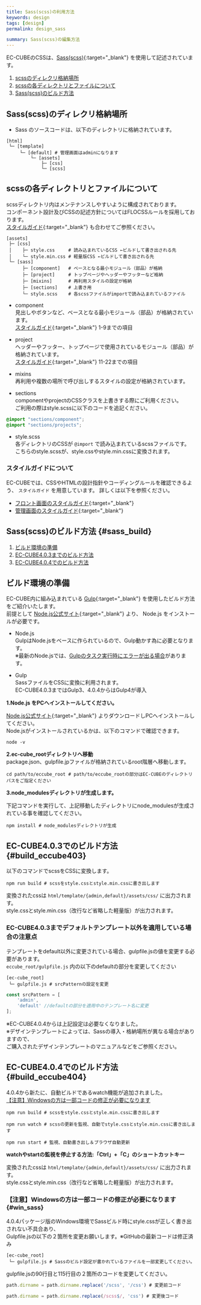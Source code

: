```yaml
---
title: Sass(scss)の利用方法
keywords: design 
tags: [design]
permalink: design_sass

summary: Sass(scss)の編集方法
---
```


EC-CUBEのCSSは、[Sass(scss)](http://sass-lang.com){:target="_blank"} を使用して記述されています。

1. [scssのディレクリ格納場所](#scssのディレクリ格納場所)
1. [scssの各ディレクトリとファイルについて](#scssの各ディレクトリとファイルについて)
1. [Sass(scss)のビルド方法](#sass_build)


## Sass(scss)のディレクリ格納場所
- Sass のソースコードは、以下のディレクトリに格納されています。

```
[html]
 └─ [template]
     └─ [default] # 管理画面はadminになります
         └─ [assets]
             ├─ [css]
             └─ [scss]
```

## scssの各ディレクトリとファイルについて

scssディレクトリ内はメンテナンスしやすいように構成されております。<br>
コンポーネント設計及びCSSの記述方針についてはFLOCSSルールを採用しております。<br>
[スタイルガイド](https://eccube4-styleguide.herokuapp.com/){:target="_blank"} も合わせてご参照ください。

```
[assets]
 ├─ [css]
 │    ├─ style.css     # 読み込まれているCSS ←ビルドして書き出される先
 │    └─ style.min.css # 軽量版CSS ←ビルドして書き出される先
 └─ [sass]
      ├─ [component]   # ベースとなる最小モジュール（部品）が格納
      ├─ [project]     # トップページやヘッダーやフッターなど格納
      ├─ [mixins]      # 再利用スタイルの設定が格納
      ├─ [sections]    # 上書き用
      └─ style.scss    # 各scssファイルがimportで読み込まれているファイル
```

- component<br>
  見出しやボタンなど、ベースとなる最小モジュール（部品）が格納されています。<br>
  [スタイルガイド](https://eccube4-styleguide.herokuapp.com/){:target="_blank"} 1-9までの項目

- project<br>
  ヘッダーやフッター、トップページで使用されているモジュール（部品）が格納されています。<br>
  [スタイルガイド](https://eccube4-styleguide.herokuapp.com/){:target="_blank"} 11-22までの項目

- mixins <br>
  再利用や複数の場所で呼び出しするスタイルの設定が格納されています。

- sections<br>
  componentやprojectのCSSクラスを上書きする際にご利用ください。<br>
  ご利用の際はstyle.scssに以下のコードを追記ください。

```css
@import "sections/component";
@import "sections/projects";
```

- style.scss<br>
  各ディレクトリのCSSが `@import` で読み込まれているscssファイルです。<br>
  こちらのstyle.scssが、style.cssやstyle.min.cssに変換されます。
  
  
### スタイルガイドについて

EC-CUBEでは、CSSやHTMLの設計指針やコーディングルールを確認できるよう、 `スタイルガイド` を用意しています。
詳しくは以下を参照ください。

- [フロント画面のスタイルガイド](https://github.com/EC-CUBE/Eccube-Styleguide){:target="_blank"}
- [管理画面のスタイルガイド](https://github.com/EC-CUBE/Eccube-Styleguide-Admin){:target="_blank"} 




## Sass(scss)のビルド方法 {#sass_build}

1. [ビルド環境の準備](#ビルド環境の準備)
1. [EC-CUBE4.0.3までのビルド方法](#build_eccube403)
1. [EC-CUBE4.0.4でのビルド方法](#build_eccube404)


## ビルド環境の準備

EC-CUBE内に組み込まれている [Gulp](https://gulpjs.com/){:target="_blank"} を使用したビルド方法をご紹介いたします。<br>
前提として [Node.js公式サイト](https://nodejs.org/ja/){:target="_blank"} より、 Node.js をインストールが必要です。

- Node.js<br>
  GulpはNode.jsをベースに作られているので、Gulp動かす為に必要となります。<br>
  ※最新のNode.jsでは、[Gulpのタスク実行時にエラーが出る場合](https://qiita.com/KKKarin/items/bbb424fd93ef523a741a)があります。

- Gulp<br>
  SassファイルをCSSに変換に利用されます。<br>
  EC-CUBE4.0.3まではGulp3、4.0.4からはGulp4が導入


**1.Node.js をPCへインストールしてください。**<br>

[Node.js公式サイト](https://nodejs.org/ja/){:target="_blank"} よりダウンロードしPCへインストールしてください。<br>
Node.jsがインストールされているかは、以下のコマンドで確認できます。
```shell
node -v
```

**2.ec-cube_rootディレクトリへ移動**<br>
package.json、gulpfile.jpファイルが格納されているroot階層へ移動します。

```shell
cd path/to/eccube_root # path/to/eccube_rootの部分はEC-CUBEのディレクトリパスをご指定ください
```

**3.node_modulesディレクトリが生成します。**<br>

下記コマンドを実行して、上記移動したディレクトリにnode_modulesが生成されている事を確認してください。

```shell
npm install # node_modulesディレクトリが生成
```


## EC-CUBE4.0.3でのビルド方法 {#build_eccube403}

以下のコマンドでscssをCSSに変換します。

```shell
npm run build # scssをstyle.cssとstyle.min.cssに書き出します 
```

変換されたcssは `html/template/{admin,default}/assets/css/` に出力されます。<br>
style.cssとstyle.min.css（改行など省略した軽量版）が出力されます。


### EC-CUBE4.0.3までデフォルトテンプレート以外を適用している場合の注意点

テンプレートをdefault以外に変更されている場合、gulpfile.jsの値を変更する必要があります。<br>
`eccube_root/gulpfile.js` 内の以下のdefaultの部分を変更してください
```
[ec-cube_root]
 └─ gulpfile.js # srcPatternの設定を変更
```

```js
const srcPattern = [
    'admin',
    'default' //defaultの部分を適用中のテンプレート名に変更
];
```
※EC-CUBE4.0.4からは上記設定は必要なくなりました。<br>
※デザインテンプレートによっては、Sassの導入・格納場所が異なる場合がありますので、<br>
ご購入されたデザインテンプレートのマニュアルなどをご参照ください。


## EC-CUBE4.0.4でのビルド方法 {#build_eccube404}

4.0.4から新たに、自動ビルドであるwatch機能が追加されました。<br>
[【注意】Windowsの方は一部コードの修正が必要になります](#win_sass)

```shell
npm run build # scssをstyle.cssとstyle.min.cssに書き出します 
```
```shell
npm run watch # scssの更新を監視、自動でstyle.cssとstyle.min.cssに書き出します
```
```shell
npm run start # 監視、自動書き出し＆ブラウザ自動更新
```

**watchやstartの監視を停止する方法:「Ctrl」+「C」のショートカットキー**


変換されたcssは `html/template/{admin,default}/assets/css/` に出力されます。<br>
style.cssとstyle.min.css（改行など省略した軽量版）が出力されます。



### 【注意】Windowsの方は一部コードの修正が必要になります {#win_sass}

4.0.4パッケージ版のWindows環境でSassビルド時にstyle.cssが正しく書き出されない不具合あり、<br>
Gulpfile.jsの以下の２箇所を変更お願いします。※GitHubの最新コードは修正済み

```
[ec-cube_root]
 └─ gulpfile.js # Sassのビルド設定が書かれているファイルを一部変更してください。
```
gulpfile.jsの90行目と115行目の２箇所のコードを変更してください。
```js
path.dirname = path.dirname.replace('/scss', '/css') # 変更前コード
```

```js
path.dirname = path.dirname.replace(/scss$/, 'css') # 変更後コード
```
